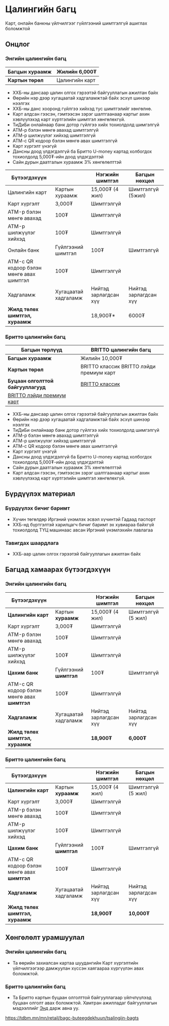 # Цалингийн багц
Карт, онлайн банкны үйлчилгээг гүйлгээний шимтгэлгүй ашиглах боломжтой

## Онцлог
### Энгийн цалингийн багц
| **Багцын хураамж** | Жилийн 6,000₮ |
| --- | --- |
| **Картын төрөл** | Цалингийн карт |

* ХХБ-ны дансаар цалин олгох гэрээтэй байгууллагын ажилтан байх
* Өөрийн нэр дээр хугацаатай хадгаламжтай байх эсхүл шинээр нээлгэх
* ХХБ-ны данс хооронд гүйлгээ хийхэд тус шимтгэлийг хөнгөлнө.
* Карт алдсан гээсэн, гэмтээсэн зэрэг шалтгаанаар картыг ахин хэвлүүлэхэд карт хүртгэлийн шимтгэл хөнгөлөхгүй.
* ТиДиБи онлайнаар банк дотор гүйлгээ хийх тохиолдолд шимгэлгүй
* АТМ-р бэлэн мөнгө авахад шимтгэлгүй
* АТМ-р шилжүүлэг хийхэд шимтгэлгүй
* АТМ-с QR кодоор бэлэн мөнгө авах шимтгэлгүй
* Карт хүргэлт үнэгүй
* Дансны доод үлдэгдэлгүй ба Бритто U-money картад холбогдох тохиолдолд 5,000₮-ийн доод үлдэгдэлтэй
* Сайн дурын даатгалын хураамж 3% хөнгөлөлттэй

| Бүтээгдэхүүн | | Нэгжийн шимтгэл | Багцын нөхцөл |
| --- | --- | --- | --- |
| Цалингийн карт | Картын хураамж | 15,000₮ (4 жил) | Шимтгэлгүй (5жил) |
| Карт хүргэлт | 3,000₮ | Шимтгэлгүй |
| ATM-р бэлэн мөнгө авахад | 100₮ | Шимтгэлгүй |
| ATM-р шилжүүлэг хийхэд | 100₮ | Шимтгэлгүй |
| Онлайн банк | Гүйлгээний шимтгэл | 100₮ | Шимтгэлгүй |
| ATM-с QR кодоор бэлэн мөнгө авах шимтгэл | 100₮ | Шимтгэлгүй |
| Хадгаламж | Хугацаатай хадгаламж | Нийтэд зарлагдсан хүү | Нийтэд зарлагдсан хүү |
| **Жилд төлөх шимтгэл, хураамж** | | 18,900₮\* | 6000₮ |

### Бритто цалингийн багц
| **Багцын төрлүүд** | **BRITTO цалингийн багц** |
| --- | --- |
| **Багцын хураамж** | Жилийн 10,000₮ |
| **Картын төрөл** | BRITTO классик  BRITTO лэйди премиум карт |
| **Буцаан олголттой байгууллагууд** | [BRITTO классик](https://www.tdbm.mn/bundles/public/uploads/classiccard.png) |
| [BRITTO лэйди премиум карт](https://www.tdbm.mn/bundles/public/uploads/ladycard.png) |

* ХХБ-ны дансаар цалин олгох гэрээтэй байгууллагын ажилтан байх
* Өөрийн нэр дээр хугацаатай хадгаламжтай байх эсхүл шинээр нээлгэх
* ТиДиБи онлайнаар банк дотор гүйлгээ хийх тохиолдолд шимгэлгүй
* АТМ-р бэлэн мөнгө авахад шимтгэлгүй
* АТМ-р шилжүүлэг хийхэд шимтгэлгүй
* АТМ-с QR кодоор бэлэн мөнгө авах шимтгэлгүй
* Карт хүргэлт үнэгүй
* Дансны доод үлдэгдэлгүй ба Бритто U-money картад холбогдох тохиолдолд 5,000₮-ийн доод үлдэгдэлтэй
* Сайн дурын даатгалын хураамж 3% хөнгөлөлттэй
* Карт алдсан гээсэн, гэмтээсэн зэрэг шалтгаанаар картыг ахин хэвлүүлэхэд карт хүртгэлийн шимтгэл хөнгөлөхгүй.



## Бүрдүүлэх материал

### Бүрдүүлэх бичиг баримт
* Хүчин төгөлдөр Иргэний үнэмлэх эсвэл хүчинтэй Гадаад паспорт
* ХХБ-нд бүртгэлтэй харилцагч бичиг баримт эх хувиараа байхгүй тохиолдолд ТҮЦ машинаас авсан Иргэний үнэмлэхийн лавлагаа
### Тавигдах шаардлага
* ХХБ-аар цалин олгох гэрээтэй байгууллагын ажилтан байх

## Багцад хамаарах бүтээгдэхүүн

### Энгийн цалингийн багц
| **Бүтээгдэхүүн** | | **Нэгжийн шимтгэл** | **Багцын нөхцөл** |
| --- | --- | --- | --- |
| **Цалингийн карт** | Картын **хураамж** | 15,000₮ (4 жил) | Шимтгэлгүй (5 жил) |
| Карт хүргэлт | 3,000₮ | Шимтгэлгүй |
| ATM-р бэлэн мөнгө авахад | 100₮ | Шимтгэлгүй |
| ATM-р шилжүүлэг хийхэд | 100₮ | Шимтгэлгүй |
| **Цахим банк** | Гүйлгээний **шимтгэл** | 100₮ | Шимтгэлгүй |
| ATM-с QR кодоор бэлэн мөнгө авах **шимтгэл** | 100₮ | Шимтгэлгүй |
| **Хадгаламж** | Хугацаатай хадгаламж | Нийтэд зарлагдсан хүү | Нийтэд зарлагдсан хүү |
| **Жилд төлөх шимтгэл, хураамж** | | **18,900₮** | **6,000₮** |
### Бритто цалингийн багц
| **Бүтээгдэхүүн** | | **Нэгжийн шимтгэл** | **Багцын нөхцөл** |
| --- | --- | --- | --- |
| **Цалингийн карт** | Картын **хураамж** | 15,000₮ (4 жил) | Шимтгэлгүй (5 жил) |
| Карт хүргэлт | 3,000₮ | Шимтгэлгүй |
| ATM-р бэлэн мөнгө авахад | 100₮ | Шимтгэлгүй |
| ATM-р шилжүүлэг хийхэд | 100₮ | Шимтгэлгүй |
| **Цахим банк** | Гүйлгээний **шимтгэл** | 100₮ | Шимтгэлгүй |
| ATM-с QR кодоор бэлэн мөнгө авах **шимтгэл** | 100₮ | Шимтгэлгүй |
| **Хадгаламж** | Хугацаатай хадгаламж | Нийтэд зарлагдсан хүү | Нийтэд зарлагдсан хүү |
| **Жилд төлөх шимтгэл, хураамж** | | **18,900₮** | **10,000₮** |


## Хөнгөлөлт урамшуулал
### Энгийн цалингийн багц
* Та өөрийн захиалсан картаа шуудангийн Карт хүргэлтийн үйлчилгээгээр дамжуулан хүссэн хаягаараа хүргүүлэн авах боломжтой.
### Бритто цалингийн багц
* Та Бритто картын буцаан олголттой байгууллагаар үйлчлүүлээд буцаан олголт авах боломжтой. Хамтран ажилладаг байгууллагын мэдээллийг [Энд](/node/810) дарж авна уу.

https://tdbm.mn/mn/retail/bagc-buteegdekhuun/tsalingiin-bagts